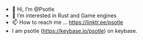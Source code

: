 - 👋 Hi, I’m @Psotle
- 👀 I’m interested in Rust and Game engines
- 📫 How to reach me ... https://linktr.ee/psotle
- I am psotle (https://keybase.io/psotle) on keybase.
